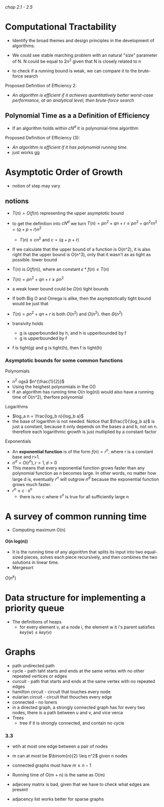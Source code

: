 *chap 2.1 - 2.5*


# Computational Tractability
- Identify the broad themes and design principles in the development of algorithms. 
- We could see stable marching problem with an natural "size" parameter of N. N could be equal to $2n^2$ given that N is closely related to n

- to check if a running bound is weak, we can compare it to the brute-force search

Proposed Definition of Efficiency 2:
- *An algorithm is efficient if it achieves quantitatively better worst-case performance, at an analytical level, then brute-force search*

## Polynomial Time as a a Definition of Efficiency
- If an algorithm holds within $cN^d$ it is polynomial-time algorithm

Proposed Definition of Efficiency (3): 
- *An algorithm is efficient if it has polynomial running time.*
- just works gg
# Asymptotic Order of Growth
- notion of step may vary

## notions

- $T(n) = O(f (n)$   representing the upper asymptotic bound
- to get the definition into $cN^d$ we turn $T(n) = pn^2 + qn + r \leq pn^2 +qn^2 rn^2 = (q + p +r)n^2$ 
	- $T(n) \leq cn^2$ and $c = (q + p +r)$ 
- If we calculate that the upper bound of a function is O(n^2), it is also right that the upper bound is O(n^3), only that it wasn't as as tight as possible.
lower bound
- T(n) is $\Omega(f(n))$,  where an  constant $\epsilon * f(n) \leq T(n)$
- $T(n) = pn^2 + qn + r \geq pn^2$ 
- a weak lower bound could be $\Omega(n)$
tight bounds
- If both Big O and Omega is alike, then the asymptotically tight bound would be just that
- $T(n) = pn^2 + qn + r$ is both $O(n^2)$ and $\Omega(n^2).$ then $\Theta(n^2)$

- transivity holds
	- g is upperbounded by h, and h is upperbounded by f
	- g is upperbounded by f

- f is tight(g) and g is tight(h), then f is tight(h)

### Asymptotic bounds for some common functions

Polynomials
- $n^2$    også $n^{\frac{1}{2}}$ 
- Using the heighest polynomials in the O()
- If an algorithm has running time O(n log(n)) would also have a running time of O(n^2), therfore polynomial

Logarithms
- $log_a n = \frac{log_b n}{log_b a}$
- the base of logarithm is not needed. Notice that $\frac{1}{\log_b a}$ is just a constant, because it only depends on the bases a and b, not on n. therefore each logarithmic growth is just multiplied by a constant factor

Exponentials
- An **exponential function** is of the form $f(n) = r^n$, where r is a constant base and r>1.
- $n^d = O(r^n), r>1,  d>0$ 
- This means that every exponential function grows faster than any polynomial function as n becomes large. In other words, no matter how large d is, eventually $r^n$ will outgrow $n^d$ because the exponential function grows much faster.
- $r^n≤c⋅s^n$
	- there is no c where $s^n$ is true for all sufficiently large n

# A survey of common running time
- Computing maximum O(n)


#### O(n log(n))
- It is the running time of any algorithm that splits its input into two equal-sized pieces, solves each piece recursively, and then combines the two solutions in linear time.
- Mergesort

$O(n^k)$

# Data structure for implementing a priority queue
- The definitions of heaps
	-  for every element v, at a node i, the element w it i's parent satisfies $key(w) \leq key(v)$




# Graphs
- path undirected path
- cycle - path taht starts and ends at the same vertex with no other repeated vertices or edges
- curcuit - path that starts and ends at the same vertex with no repeated edges
- hamilton circuit - circuit that touches every node
- eularian circuit - circuit that thouches every edge
- connected - no loners
- in a directed graph, a strongly connected graph has for every two nodes, there is a path between u and v, and vice verca
- Trees
	- tree if it is strongly connected, and contain no cycle


### 3.3 
- wtih at most one edge between a pair of nodes
- m can at most be $\binom{n}{2} \leq n^2$  given n nodes
- connected graphs must have $m \geq n-1$ 
- Running time of O(m + n) is the same as O(m)
- adjeceny matrix is bad, given that we have to check what edges are present

- adjacency list works better for sparse graphs